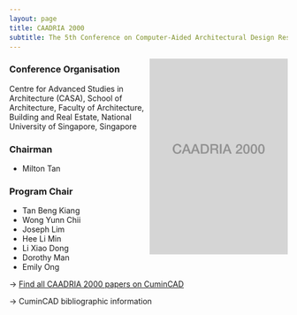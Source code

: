 ```yaml
---
layout: page
title: CAADRIA 2000
subtitle: The 5th Conference on Computer-Aided Architectural Design Research in Asia, 2000. Singapore.
---
```


<img src="./caadria_cover_2000.jpg" width="250" align="right" />

### Conference Organisation
Centre for Advanced Studies in Architecture (CASA), School of Architecture, Faculty of Architecture, Building and Real Estate, National University of Singapore, Singapore

### Chairman
* Milton Tan

### Program Chair
* Tan Beng Kiang
* Wong Yunn Chii
* Joseph Lim
* Hee Li Min
* Li Xiao Dong
* Dorothy Man
* Emily Ong

&rarr; [Find all CAADRIA 2000 papers on CuminCAD](https://cumincad.architexturez.net/documents/series/CAADRIA%20'00)

&rarr; CuminCAD bibliographic information
